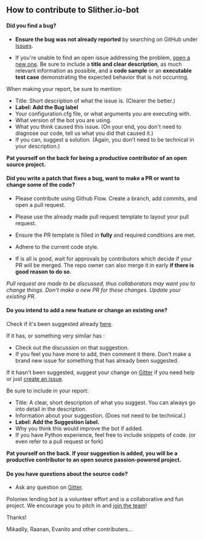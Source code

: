 ## How to contribute to Slither.io-bot

#### **Did you find a bug?**

* **Ensure the bug was not already reported** by searching on GitHub under [Issues](https://github.com/Mikadily/poloniexlendingbot/issues).

* If you're unable to find an open issue addressing the problem, [open a new one](https://github.com/Mikadily/poloniexlendingbot/issues/new). Be sure to include a **title and clear description**, as much relevant information as possible, and a **code sample** or an **executable test case** demonstrating the expected behavior that is not occurring.

When making your report, be sure to mention:

* Title: Short description of what the issue is. (Clearer the better.)
* **Label: Add the Bug label**
* Your configuration.cfg file, or what arguments you are executing with.
* What version of the bot you are using.
* What you think caused this issue. (On your end, you don't need to diagnose our code, tell us what you did that caused it.)
* If you can, suggest a solution. (Again, you don't need to be technical in your description.)

**Pat yourself on the back for being a productive contributor of an open source project.**
#### **Did you write a patch that fixes a bug, want to make a PR or want to change some of the code?**

* Please contribute using Github Flow. Create a branch, add commits, and open a pull request.

* Please use the already made pull request template to layout your pull request.

* Ensure the PR template is filled in **fully** and required conditions are met.

* Adhere to the current code style.

* If is all is good, wait for approvals by contributors which decide if your PR will be merged. The repo owner can also merge it in early **if there is good reason to do so**.

*Pull request are made to be discussed, thus collaborators may want you to change things. Don't make a new PR for these changes. Update your existing PR.*

#### **Do you intend to add a new feature or change an existing one?**
Check if it's been suggested already [here](https://github.com/Mikadily/poloniexlendingbot/issues).

If it has, or something very similar has :
* Check out the discussion on that suggestion.
* If you feel you have more to add, then comment it there. Don't make a brand new issue for something that has already been suggested.

If it hasn't been suggested, suggest your change on [Gitter](https://gitter.im/Mikadily/poloniexlendingbot) if you need help or just [create an issue](https://github.com/Mikadily/poloniexlendingbot/issues/new).

Be sure to include in your report:

* Title: A clear, short description of what you suggest. You can always go into detail in the description.
* Information about your suggestion. (Does not need to be technical.)
* **Label: Add the Suggestion label.**
* Why you think this would improve the bot if added.
* If you have Python experience, feel free to include snippets of code. (or even refer to a pull request or fork)

**Pat yourself on the back. If your suggestion is added, you will be a productive contributor to an open source passion-powered project.**

#### **Do you have questions about the source code?**

* Ask any question on [Gitter](https://gitter.im/Mikadily/poloniexlendingbot).


Poloniex lending bot is a volunteer effort and is a collaborative and fun project. We encourage you to pitch in and [join the team](https://gitter.im/Mikadily/poloniexlendingbot)!

Thanks!

Mikadily, Raanan, Evanito and other contributers...
